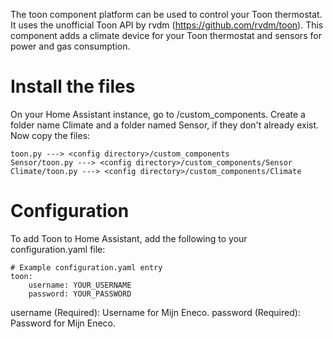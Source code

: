 The toon component platform can be used to control your Toon thermostat. It uses the unofficial Toon API
by rvdm (https://github.com/rvdm/toon). This component adds a climate device for your Toon thermostat and
sensors for power and gas consumption.

# Install the files

On your Home Assistant instance, go to <config directory>/custom_components. Create a folder name Climate
and a folder named Sensor, if they don't already exist. Now copy the files:
```
toon.py ---> <config directory>/custom_components
Sensor/toon.py ---> <config directory>/custom_components/Sensor
Climate/toon.py ---> <config directory>/custom_components/Climate
```
# Configuration

To add Toon to Home Assistant, add the following to your configuration.yaml file:
```
# Example configuration.yaml entry
toon:
    username: YOUR_USERNAME
    password: YOUR_PASSWORD
```
username (Required): Username for Mijn Eneco.
password (Required): Password for Mijn Eneco.

